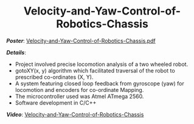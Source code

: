 
<h1 align="center">
	Velocity-and-Yaw-Control-of-Robotics-Chassis
</h1>

**_Poster_**: [Velocity-and-Yaw-Control-of-Robotics-Chassis.pdf](https://github.com/BKaiwalya/BKaiwalya--Velocity-and-Yaw-Control-of-Robotics-Chassis/files/4433959/TBVICPOSFINAL_STG1.pdf)

**_Details_**:
-	Project involved precise locomotion analysis of a two wheeled robot.
-	gotoXY(x, y) algorithm which facilitated traversal of the robot to prescribed co-ordinates  (X, Y).
-	A system featuring closed loop feedback from gyroscope (yaw) for locomotion and encoders for co-ordinate Mapping. 
- The microcontroller used was Atmel ATmega 2560.
-	Software development in C/C++

**_Video_**: [Velocity-and-Yaw-Control-of-Robotics-Chassis](https://www.youtube.com/watch?v=VNMRVbsgje0&feature=youtu.be)
